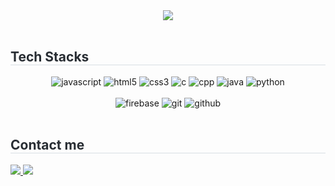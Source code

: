 <div align= "center">
    <img src="https://capsule-render.vercel.app/api?type=cylinder&color=gradient&height=180&text=Hello,%20I'm%20Emma&animation=&fontColor=ffffff&fontSize=60" />
</div>
<br>

<div align= "left">
    <h2 style="border-bottom: 1px solid #d8dee4; color: #282d33;"> Tech Stacks </h2>
    <div style="margin: 0 auto; text-align: center;" align= "left"> 
        <img src="https://img.shields.io/badge/Javascript-F7DF1E?style=flat-square&logo=Javascript&logoColor=white" alt="javascript">
        <img src="https://img.shields.io/badge/HTML5-E34F26?style=flat-square&logo=HTML5&logoColor=white" alt="html5">
        <img src="https://img.shields.io/badge/CSS3-1572B6?style=flat-square&logo=CSS3&logoColor=white" alt="css3">
        <img src="https://img.shields.io/badge/C-A8B9CC?style=flat-square&logo=C&logoColor=white" alt="c">
        <img src="https://img.shields.io/badge/C++-00599C?style=flat-square&logo=C%2B%2B&logoColor=white" alt="cpp">
        <img src="https://img.shields.io/badge/Java-007396?style=flat-square&logo=Java&logoColor=white" alt="java">
        <img src="https://img.shields.io/badge/Python-3776AB?style=flat-square&logo=Python&logoColor=white" alt="python">
        <br/>
        <br/>
        <img src="https://img.shields.io/badge/Firebase-FFCA28?style=flat-square&logo=Firebase&logoColor=white" alt="firebase">
        <img src="https://img.shields.io/badge/Git-F05032?style=flat-square&logo=Git&logoColor=white" alt="git">
        <img src="https://img.shields.io/badge/Github-181717?style=flat-square&logo=Github&logoColor=white" alt="github">
        <br/>
    </div>
</div>
<br>

<div align= "left">
    <h2 style="border-bottom: 1px solid #d8dee4; color: #282d33;"> Contact me </h2>
    <div align= "left"> 
        <a href=https://dev-district.tistory.com> <img src="https://img.shields.io/badge/Tistory-000000?style=flat-square&logo=Tistory&logoColor=white&link=https://dev-district.tistory.com"> </a>
        <a href=mailto:ojm5155@naver.com> <img src="https://img.shields.io/badge/Gmail-EA4335?style=flat-square&logo=Gmail&logoColor=white&link=mailto:ojm5155@gmail.com"> </a>
    </div> 
</div>
    
